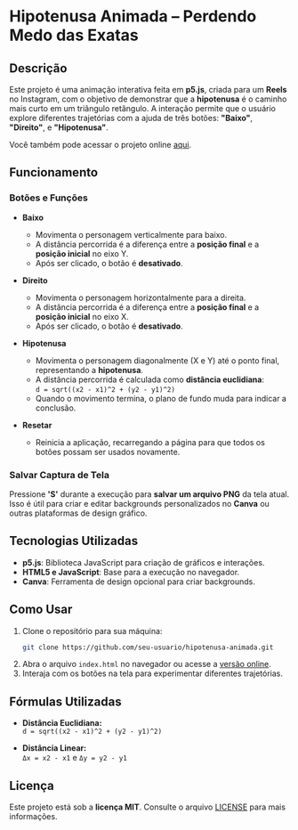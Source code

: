
# **Hipotenusa Animada – Perdendo Medo das Exatas**

## **Descrição**
Este projeto é uma animação interativa feita em **p5.js**, criada para um **Reels** no Instagram, com o objetivo de demonstrar que a **hipotenusa** é o caminho mais curto em um triângulo retângulo. A interação permite que o usuário explore diferentes trajetórias com a ajuda de três botões: **"Baixo"**, **"Direito"**, e **"Hipotenusa"**.

Você também pode acessar o projeto online [aqui](https://daiaradyba.github.io/Hipotenusa-Animada/).

## **Funcionamento**

### **Botões e Funções**
- **Baixo**  
  - Movimenta o personagem verticalmente para baixo.  
  - A distância percorrida é a diferença entre a **posição final** e a **posição inicial** no eixo Y.  
  - Após ser clicado, o botão é **desativado**.

- **Direito**  
  - Movimenta o personagem horizontalmente para a direita.  
  - A distância percorrida é a diferença entre a **posição final** e a **posição inicial** no eixo X.  
  - Após ser clicado, o botão é **desativado**.

- **Hipotenusa**  
  - Movimenta o personagem diagonalmente (X e Y) até o ponto final, representando a **hipotenusa**.  
  - A distância percorrida é calculada como **distância euclidiana**:  
    `d = sqrt((x2 - x1)^2 + (y2 - y1)^2)`  
  - Quando o movimento termina, o plano de fundo muda para indicar a conclusão.

- **Resetar**  
  - Reinicia a aplicação, recarregando a página para que todos os botões possam ser usados novamente.

### **Salvar Captura de Tela**
Pressione **'S'** durante a execução para **salvar um arquivo PNG** da tela atual. Isso é útil para criar e editar backgrounds personalizados no **Canva** ou outras plataformas de design gráfico.

## **Tecnologias Utilizadas**
- **p5.js**: Biblioteca JavaScript para criação de gráficos e interações.
- **HTML5 e JavaScript**: Base para a execução no navegador.
- **Canva**: Ferramenta de design opcional para criar backgrounds.

## **Como Usar**
1. Clone o repositório para sua máquina:
   ```bash
   git clone https://github.com/seu-usuario/hipotenusa-animada.git
   ```
2. Abra o arquivo `index.html` no navegador ou acesse a [versão online](https://daiaradyba.github.io/Hipotenusa-Animada/).
3. Interaja com os botões na tela para experimentar diferentes trajetórias.

## **Fórmulas Utilizadas**
- **Distância Euclidiana:**  
  `d = sqrt((x2 - x1)^2 + (y2 - y1)^2)`
  
- **Distância Linear:**  
  `Δx = x2 - x1` e `Δy = y2 - y1`

## **Licença**
Este projeto está sob a **licença MIT**. Consulte o arquivo [LICENSE](LICENSE) para mais informações.
